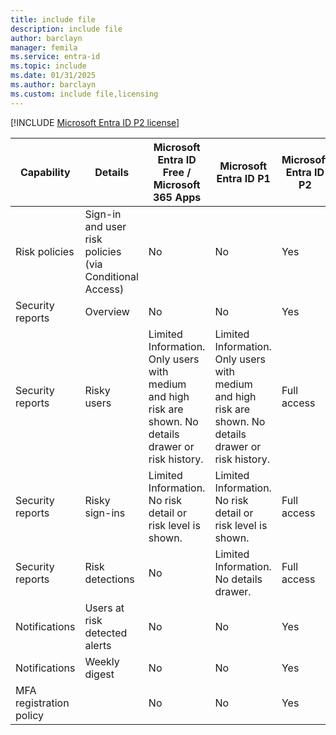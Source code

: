 ```yaml
---
title: include file
description: include file
author: barclayn
manager: femila
ms.service: entra-id
ms.topic: include
ms.date: 01/31/2025
ms.author: barclayn
ms.custom: include file,licensing
---
```



[!INCLUDE [Microsoft Entra ID P2 license](~/includes/entra-p2-license.md)]

| Capability | Details | Microsoft Entra ID Free / Microsoft 365 Apps | Microsoft Entra ID P1 | Microsoft Entra ID P2 | Microsoft Entra Suite |
| --- | --- | --- | --- | --- | --- |
| Risk policies | Sign-in and user risk policies (via Conditional Access) | No | No | Yes | Yes |
| Security reports | Overview | No | No | Yes | Yes |
| Security reports | Risky users | Limited Information. Only users with medium and high risk are shown. No details drawer or risk history. | Limited Information. Only users with medium and high risk are shown. No details drawer or risk history. | Full access| Yes |
| Security reports | Risky sign-ins | Limited Information. No risk detail or risk level is shown. | Limited Information. No risk detail or risk level is shown. | Full access | Yes |
| Security reports | Risk detections | No | Limited Information. No details drawer.| Full access | Yes |
| Notifications | Users at risk detected alerts | No | No | Yes | Yes |
| Notifications | Weekly digest | No | No | Yes | Yes |
| MFA registration policy |   | No | No | Yes | Yes |
